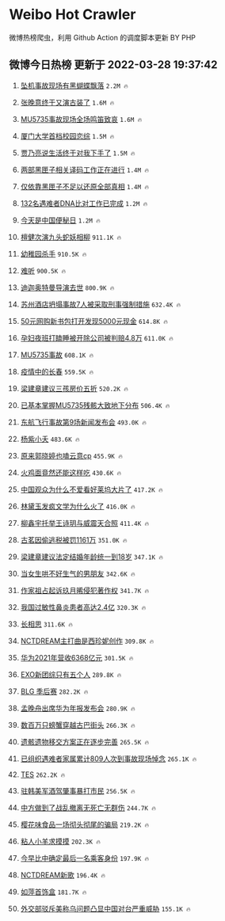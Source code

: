 # Weibo Hot Crawler 



微博热榜爬虫，利用 Github Action 的调度脚本更新 BY PHP 


## 微博今日热榜 更新于 2022-03-28 19:37:42 
1. [坠机事故现场有黑蝴蝶飘落](https://s.weibo.com/weibo?q=%23%E5%9D%A0%E6%9C%BA%E4%BA%8B%E6%95%85%E7%8E%B0%E5%9C%BA%E6%9C%89%E9%BB%91%E8%9D%B4%E8%9D%B6%E9%A3%98%E8%90%BD%23&Refer=top) `2.2M 🔥` 

1. [张晚意终于又演古装了](https://s.weibo.com/weibo?q=%23%E5%BC%A0%E6%99%9A%E6%84%8F%E7%BB%88%E4%BA%8E%E5%8F%88%E6%BC%94%E5%8F%A4%E8%A3%85%E4%BA%86%23&Refer=top) `1.6M 🔥` 

1. [MU5735事故现场全场鸣笛致哀](https://s.weibo.com/weibo?q=%23MU5735%E4%BA%8B%E6%95%85%E7%8E%B0%E5%9C%BA%E5%85%A8%E5%9C%BA%E9%B8%A3%E7%AC%9B%E8%87%B4%E5%93%80%23&Refer=top) `1.6M 🔥` 

1. [厦门大学首档校园恋综](https://s.weibo.com/weibo?q=%23%E5%8E%A6%E9%97%A8%E5%A4%A7%E5%AD%A6%E9%A6%96%E6%A1%A3%E6%A0%A1%E5%9B%AD%E6%81%8B%E7%BB%BC%23&Refer=top) `1.5M 🔥` 

1. [贾乃亮说生活终于对我下手了](https://s.weibo.com/weibo?q=%23%E8%B4%BE%E4%B9%83%E4%BA%AE%E8%AF%B4%E7%94%9F%E6%B4%BB%E7%BB%88%E4%BA%8E%E5%AF%B9%E6%88%91%E4%B8%8B%E6%89%8B%E4%BA%86%23&Refer=top) `1.5M 🔥` 

1. [两部黑匣子相关译码工作正在进行](https://s.weibo.com/weibo?q=%23%E4%B8%A4%E9%83%A8%E9%BB%91%E5%8C%A3%E5%AD%90%E7%9B%B8%E5%85%B3%E8%AF%91%E7%A0%81%E5%B7%A5%E4%BD%9C%E6%AD%A3%E5%9C%A8%E8%BF%9B%E8%A1%8C%23&Refer=top) `1.4M 🔥` 

1. [仅依靠黑匣子不足以还原全部真相](https://s.weibo.com/weibo?q=%23%E4%BB%85%E4%BE%9D%E9%9D%A0%E9%BB%91%E5%8C%A3%E5%AD%90%E4%B8%8D%E8%B6%B3%E4%BB%A5%E8%BF%98%E5%8E%9F%E5%85%A8%E9%83%A8%E7%9C%9F%E7%9B%B8%23&Refer=top) `1.4M 🔥` 

1. [132名遇难者DNA比对工作已完成](https://s.weibo.com/weibo?q=%23132%E5%90%8D%E9%81%87%E9%9A%BE%E8%80%85DNA%E6%AF%94%E5%AF%B9%E5%B7%A5%E4%BD%9C%E5%B7%B2%E5%AE%8C%E6%88%90%23&Refer=top) `1.2M 🔥` 

1. [今天是中国便秘日](https://s.weibo.com/weibo?q=%23%E4%BB%8A%E5%A4%A9%E6%98%AF%E4%B8%AD%E5%9B%BD%E4%BE%BF%E7%A7%98%E6%97%A5%23&Refer=top) `1.2M 🔥` 

1. [檀健次演九头蛇妖相柳](https://s.weibo.com/weibo?q=%23%E6%AA%80%E5%81%A5%E6%AC%A1%E6%BC%94%E4%B9%9D%E5%A4%B4%E8%9B%87%E5%A6%96%E7%9B%B8%E6%9F%B3%23&Refer=top) `911.1K 🔥` 

1. [幼稚园杀手](https://s.weibo.com/weibo?q=%E5%B9%BC%E7%A8%9A%E5%9B%AD%E6%9D%80%E6%89%8B&Refer=top) `910.5K 🔥` 

1. [难听](https://s.weibo.com/weibo?q=%E9%9A%BE%E5%90%AC&Refer=top) `900.5K 🔥` 

1. [迪迦奥特曼导演去世](https://s.weibo.com/weibo?q=%23%E8%BF%AA%E8%BF%A6%E5%A5%A5%E7%89%B9%E6%9B%BC%E5%AF%BC%E6%BC%94%E5%8E%BB%E4%B8%96%23&Refer=top) `800.9K 🔥` 

1. [苏州酒店坍塌事故7人被采取刑事强制措施](https://s.weibo.com/weibo?q=%23%E8%8B%8F%E5%B7%9E%E9%85%92%E5%BA%97%E5%9D%8D%E5%A1%8C%E4%BA%8B%E6%95%857%E4%BA%BA%E8%A2%AB%E9%87%87%E5%8F%96%E5%88%91%E4%BA%8B%E5%BC%BA%E5%88%B6%E6%8E%AA%E6%96%BD%23&Refer=top) `632.4K 🔥` 

1. [50元网购新书包打开发现5000元现金](https://s.weibo.com/weibo?q=%2350%E5%85%83%E7%BD%91%E8%B4%AD%E6%96%B0%E4%B9%A6%E5%8C%85%E6%89%93%E5%BC%80%E5%8F%91%E7%8E%B05000%E5%85%83%E7%8E%B0%E9%87%91%23&Refer=top) `614.8K 🔥` 

1. [孕妇夜班打瞌睡被开除公司被判赔4.8万](https://s.weibo.com/weibo?q=%23%E5%AD%95%E5%A6%87%E5%A4%9C%E7%8F%AD%E6%89%93%E7%9E%8C%E7%9D%A1%E8%A2%AB%E5%BC%80%E9%99%A4%E5%85%AC%E5%8F%B8%E8%A2%AB%E5%88%A4%E8%B5%944.8%E4%B8%87%23&Refer=top) `611.0K 🔥` 

1. [MU5735事故](https://s.weibo.com/weibo?q=%23MU5735%E4%BA%8B%E6%95%85%23&Refer=top) `608.1K 🔥` 

1. [疫情中的长春](https://s.weibo.com/weibo?q=%23%E7%96%AB%E6%83%85%E4%B8%AD%E7%9A%84%E9%95%BF%E6%98%A5%23&Refer=top) `559.5K 🔥` 

1. [梁建章建议三孩房价五折](https://s.weibo.com/weibo?q=%23%E6%A2%81%E5%BB%BA%E7%AB%A0%E5%BB%BA%E8%AE%AE%E4%B8%89%E5%AD%A9%E6%88%BF%E4%BB%B7%E4%BA%94%E6%8A%98%23&Refer=top) `520.2K 🔥` 

1. [已基本掌握MU5735残骸大致地下分布](https://s.weibo.com/weibo?q=%23%E5%B7%B2%E5%9F%BA%E6%9C%AC%E6%8E%8C%E6%8F%A1MU5735%E6%AE%8B%E9%AA%B8%E5%A4%A7%E8%87%B4%E5%9C%B0%E4%B8%8B%E5%88%86%E5%B8%83%23&Refer=top) `506.4K 🔥` 

1. [东航飞行事故第9场新闻发布会](https://s.weibo.com/weibo?q=%23%E4%B8%9C%E8%88%AA%E9%A3%9E%E8%A1%8C%E4%BA%8B%E6%95%85%E7%AC%AC9%E5%9C%BA%E6%96%B0%E9%97%BB%E5%8F%91%E5%B8%83%E4%BC%9A%23&Refer=top) `493.0K 🔥` 

1. [杨紫小夭](https://s.weibo.com/weibo?q=%E6%9D%A8%E7%B4%AB%E5%B0%8F%E5%A4%AD&Refer=top) `483.6K 🔥` 

1. [原来郭晓婷也嗑云意cp](https://s.weibo.com/weibo?q=%23%E5%8E%9F%E6%9D%A5%E9%83%AD%E6%99%93%E5%A9%B7%E4%B9%9F%E5%97%91%E4%BA%91%E6%84%8Fcp%23&Refer=top) `455.9K 🔥` 

1. [火鸡面竟然还能这样吃](https://s.weibo.com/weibo?q=%23%E7%81%AB%E9%B8%A1%E9%9D%A2%E7%AB%9F%E7%84%B6%E8%BF%98%E8%83%BD%E8%BF%99%E6%A0%B7%E5%90%83%23&Refer=top) `430.6K 🔥` 

1. [中国观众为什么不爱看好莱坞大片了](https://s.weibo.com/weibo?q=%23%E4%B8%AD%E5%9B%BD%E8%A7%82%E4%BC%97%E4%B8%BA%E4%BB%80%E4%B9%88%E4%B8%8D%E7%88%B1%E7%9C%8B%E5%A5%BD%E8%8E%B1%E5%9D%9E%E5%A4%A7%E7%89%87%E4%BA%86%23&Refer=top) `417.2K 🔥` 

1. [林黛玉发疯文学为什么火了](https://s.weibo.com/weibo?q=%23%E6%9E%97%E9%BB%9B%E7%8E%89%E5%8F%91%E7%96%AF%E6%96%87%E5%AD%A6%E4%B8%BA%E4%BB%80%E4%B9%88%E7%81%AB%E4%BA%86%23&Refer=top) `416.0K 🔥` 

1. [柳鑫宇托举王诗玥与威震天合照](https://s.weibo.com/weibo?q=%23%E6%9F%B3%E9%91%AB%E5%AE%87%E6%89%98%E4%B8%BE%E7%8E%8B%E8%AF%97%E7%8E%A5%E4%B8%8E%E5%A8%81%E9%9C%87%E5%A4%A9%E5%90%88%E7%85%A7%23&Refer=top) `411.4K 🔥` 

1. [古茗因偷逃税被罚1161万](https://s.weibo.com/weibo?q=%23%E5%8F%A4%E8%8C%97%E5%9B%A0%E5%81%B7%E9%80%83%E7%A8%8E%E8%A2%AB%E7%BD%9A1161%E4%B8%87%23&Refer=top) `351.0K 🔥` 

1. [梁建章建议法定结婚年龄统一到18岁](https://s.weibo.com/weibo?q=%23%E6%A2%81%E5%BB%BA%E7%AB%A0%E5%BB%BA%E8%AE%AE%E6%B3%95%E5%AE%9A%E7%BB%93%E5%A9%9A%E5%B9%B4%E9%BE%84%E7%BB%9F%E4%B8%80%E5%88%B018%E5%B2%81%23&Refer=top) `347.1K 🔥` 

1. [当女生哄不好生气的男朋友](https://s.weibo.com/weibo?q=%23%E5%BD%93%E5%A5%B3%E7%94%9F%E5%93%84%E4%B8%8D%E5%A5%BD%E7%94%9F%E6%B0%94%E7%9A%84%E7%94%B7%E6%9C%8B%E5%8F%8B%23&Refer=top) `342.6K 🔥` 

1. [作家祖占起诉玖月晞侵犯著作权](https://s.weibo.com/weibo?q=%23%E4%BD%9C%E5%AE%B6%E7%A5%96%E5%8D%A0%E8%B5%B7%E8%AF%89%E7%8E%96%E6%9C%88%E6%99%9E%E4%BE%B5%E7%8A%AF%E8%91%97%E4%BD%9C%E6%9D%83%23&Refer=top) `341.7K 🔥` 

1. [我国过敏性鼻炎患者高达2.4亿](https://s.weibo.com/weibo?q=%23%E6%88%91%E5%9B%BD%E8%BF%87%E6%95%8F%E6%80%A7%E9%BC%BB%E7%82%8E%E6%82%A3%E8%80%85%E9%AB%98%E8%BE%BE2.4%E4%BA%BF%23&Refer=top) `320.3K 🔥` 

1. [长相思](https://s.weibo.com/weibo?q=%E9%95%BF%E7%9B%B8%E6%80%9D&Refer=top) `311.6K 🔥` 

1. [NCTDREAM主打曲是西珍妮创作](https://s.weibo.com/weibo?q=%23NCTDREAM%E4%B8%BB%E6%89%93%E6%9B%B2%E6%98%AF%E8%A5%BF%E7%8F%8D%E5%A6%AE%E5%88%9B%E4%BD%9C%23&Refer=top) `309.8K 🔥` 

1. [华为2021年营收6368亿元](https://s.weibo.com/weibo?q=%23%E5%8D%8E%E4%B8%BA2021%E5%B9%B4%E8%90%A5%E6%94%B66368%E4%BA%BF%E5%85%83%23&Refer=top) `301.5K 🔥` 

1. [EXO新团综只有五个人](https://s.weibo.com/weibo?q=%23EXO%E6%96%B0%E5%9B%A2%E7%BB%BC%E5%8F%AA%E6%9C%89%E4%BA%94%E4%B8%AA%E4%BA%BA%23&Refer=top) `289.8K 🔥` 

1. [BLG 季后赛](https://s.weibo.com/weibo?q=BLG%20%E5%AD%A3%E5%90%8E%E8%B5%9B&Refer=top) `282.2K 🔥` 

1. [孟晚舟出席华为年报发布会](https://s.weibo.com/weibo?q=%23%E5%AD%9F%E6%99%9A%E8%88%9F%E5%87%BA%E5%B8%AD%E5%8D%8E%E4%B8%BA%E5%B9%B4%E6%8A%A5%E5%8F%91%E5%B8%83%E4%BC%9A%23&Refer=top) `280.9K 🔥` 

1. [数百万只螃蟹穿越古巴街头](https://s.weibo.com/weibo?q=%23%E6%95%B0%E7%99%BE%E4%B8%87%E5%8F%AA%E8%9E%83%E8%9F%B9%E7%A9%BF%E8%B6%8A%E5%8F%A4%E5%B7%B4%E8%A1%97%E5%A4%B4%23&Refer=top) `266.3K 🔥` 

1. [遗骸遗物移交方案正在逐步完善](https://s.weibo.com/weibo?q=%23%E9%81%97%E9%AA%B8%E9%81%97%E7%89%A9%E7%A7%BB%E4%BA%A4%E6%96%B9%E6%A1%88%E6%AD%A3%E5%9C%A8%E9%80%90%E6%AD%A5%E5%AE%8C%E5%96%84%23&Refer=top) `265.5K 🔥` 

1. [已组织遇难者家属累计809人次到事故现场悼念](https://s.weibo.com/weibo?q=%23%E5%B7%B2%E7%BB%84%E7%BB%87%E9%81%87%E9%9A%BE%E8%80%85%E5%AE%B6%E5%B1%9E%E7%B4%AF%E8%AE%A1809%E4%BA%BA%E6%AC%A1%E5%88%B0%E4%BA%8B%E6%95%85%E7%8E%B0%E5%9C%BA%E6%82%BC%E5%BF%B5%23&Refer=top) `265.1K 🔥` 

1. [TES](https://s.weibo.com/weibo?q=TES&Refer=top) `262.2K 🔥` 

1. [驻韩美军酒驾肇事暴打市民](https://s.weibo.com/weibo?q=%23%E9%A9%BB%E9%9F%A9%E7%BE%8E%E5%86%9B%E9%85%92%E9%A9%BE%E8%82%87%E4%BA%8B%E6%9A%B4%E6%89%93%E5%B8%82%E6%B0%91%23&Refer=top) `256.5K 🔥` 

1. [中方做到了战乱撤离无死亡无群伤](https://s.weibo.com/weibo?q=%23%E4%B8%AD%E6%96%B9%E5%81%9A%E5%88%B0%E4%BA%86%E6%88%98%E4%B9%B1%E6%92%A4%E7%A6%BB%E6%97%A0%E6%AD%BB%E4%BA%A1%E6%97%A0%E7%BE%A4%E4%BC%A4%23&Refer=top) `244.7K 🔥` 

1. [樱花味食品一场彻头彻尾的骗局](https://s.weibo.com/weibo?q=%23%E6%A8%B1%E8%8A%B1%E5%91%B3%E9%A3%9F%E5%93%81%E4%B8%80%E5%9C%BA%E5%BD%BB%E5%A4%B4%E5%BD%BB%E5%B0%BE%E7%9A%84%E9%AA%97%E5%B1%80%23&Refer=top) `219.2K 🔥` 

1. [粘人小羊求摸摸](https://s.weibo.com/weibo?q=%23%E7%B2%98%E4%BA%BA%E5%B0%8F%E7%BE%8A%E6%B1%82%E6%91%B8%E6%91%B8%23&Refer=top) `202.3K 🔥` 

1. [今早比中确定最后一名乘客身份](https://s.weibo.com/weibo?q=%23%E4%BB%8A%E6%97%A9%E6%AF%94%E4%B8%AD%E7%A1%AE%E5%AE%9A%E6%9C%80%E5%90%8E%E4%B8%80%E5%90%8D%E4%B9%98%E5%AE%A2%E8%BA%AB%E4%BB%BD%23&Refer=top) `197.9K 🔥` 

1. [NCTDREAM新歌](https://s.weibo.com/weibo?q=%23NCTDREAM%E6%96%B0%E6%AD%8C%23&Refer=top) `196.4K 🔥` 

1. [如萍首饰盒](https://s.weibo.com/weibo?q=%23%E5%A6%82%E8%90%8D%E9%A6%96%E9%A5%B0%E7%9B%92%23&Refer=top) `181.7K 🔥` 

1. [外交部驳斥美称乌问题凸显中国对台严重威胁](https://s.weibo.com/weibo?q=%23%E5%A4%96%E4%BA%A4%E9%83%A8%E9%A9%B3%E6%96%A5%E7%BE%8E%E7%A7%B0%E4%B9%8C%E9%97%AE%E9%A2%98%E5%87%B8%E6%98%BE%E4%B8%AD%E5%9B%BD%E5%AF%B9%E5%8F%B0%E4%B8%A5%E9%87%8D%E5%A8%81%E8%83%81%23&Refer=top) `155.1K 🔥` 

